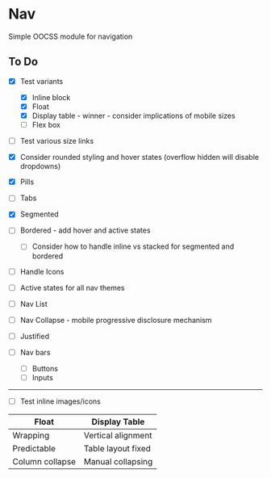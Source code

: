 # Nav
Simple OOCSS module for navigation

## To Do
- [x] Test variants
  - [x] Inline block
  - [x] Float
  - [x] Display table - winner - consider implications of mobile sizes
  - [ ] Flex box
- [ ] Test various size links

- [x] Consider rounded styling and hover states (overflow hidden will disable dropdowns)
- [x] Pills
- [ ] Tabs
- [x] Segmented
- [ ] Bordered - add hover and active states
  - [ ] Consider how to handle inline vs stacked for segmented and bordered

- [ ] Handle Icons

- [ ] Active states for all nav themes

- [ ] Nav List
- [ ] Nav Collapse - mobile progressive disclosure mechanism
- [ ] Justified

- [ ] Nav bars
  - [ ] Buttons
  - [ ] Inputs

---

- [ ] Test inline images/icons

Float           | Display Table
----------------|----------------
Wrapping        | Vertical alignment
Predictable     | Table layout fixed
Column collapse | Manual collapsing


